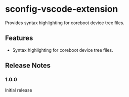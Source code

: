 # sconfig-vscode-extension

Provides syntax highlighting for coreboot device tree files.

## Features

- Syntax highlighting for coreboot device tree files.

## Release Notes

### 1.0.0

Initial release
